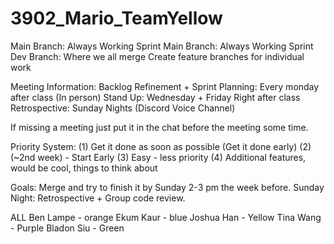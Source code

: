 # 3902_Mario_TeamYellow

Main Branch: Always Working
Sprint Main Branch: Always Working
Sprint Dev Branch: Where we all merge
Create feature branches for individual work

Meeting Information:
Backlog Refinement + Sprint Planning:	Every monday after class (In person)
Stand Up: Wednesday + Friday		Right after class
Retrospective: Sunday Nights (Discord Voice Channel)

If missing a meeting just put it in the chat before the meeting some time. 

Priority System: 
(1) Get it done as soon as possible (Get it done early)
(2) (~2nd week) - Start Early
(3) Easy - less priority
(4) Additional features, would be cool, things to think about

Goals:
Merge and try to finish it by Sunday 2-3 pm the week before. 
Sunday Night: Retrospective + Group code review.


ALL
Ben Lampe - orange
Ekum Kaur - blue
Joshua Han - Yellow
Tina Wang - Purple
Bladon Siu - Green

